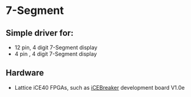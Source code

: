 # 7-Segment

## Simple driver for:
- 12 pin, 4 digit 7-Segment display
- 4 pin , 4 digit 7-Segment display

## Hardware
- Lattice iCE40 FPGAs, such as [iCEBreaker](https://github.com/icebreaker-fpga/icebreaker)  development board V1.0e